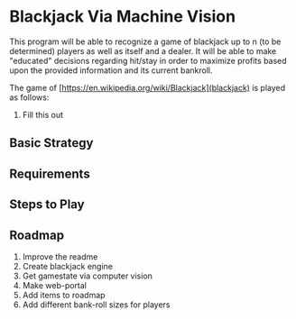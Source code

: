 # Blackjack Via Machine Vision

This program will be able to recognize a game of blackjack up to n (to be determined) players as well as itself and a dealer. It will be able
to make "educated" decisions regarding hit/stay in order to maximize profits based upon the provided information and its current bankroll.

The game of [https://en.wikipedia.org/wiki/Blackjack](blackjack) is played as follows:

1. Fill this out

## Basic Strategy



## Requirements

## Steps to Play


## Roadmap
1. Improve the readme
1. Create blackjack engine
1. Get gamestate via computer vision
1. Make web-portal
1. Add items to roadmap
1. Add different bank-roll sizes for players



